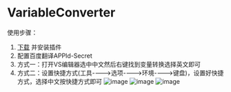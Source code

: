 # VariableConverter
使用步骤：
1. [下载](https://github.com/liupade40/VariableConverter/blob/master/%E5%8F%98%E9%87%8F%E8%BD%AC%E6%8D%A2.vsix) 并安装插件
2. 配置百度翻译APPId-Secret
3. 方式一：打开VS编辑器选中中文然后右键找到变量转换选择英文即可
4. 方式二：设置快捷方式(工具---->选项---->环境---->键盘)，设置好快捷方式，选择中文按快捷方式即可
![image](https://user-images.githubusercontent.com/32723645/208664199-9520438b-8f4f-447d-8b75-b06d9db1a644.png)
![image](https://user-images.githubusercontent.com/32723645/208668040-e6f386f4-1678-45a7-8211-e04060b40ddd.png)
![image](https://user-images.githubusercontent.com/32723645/208665976-6c364b05-caa2-49e2-8aeb-2cd47fe2efc7.png)
